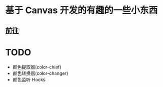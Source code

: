 # 基于 Canvas 开发的有趣的一些小东西

## [前往](https://barba828.github.io/fun-canvas/)

# TODO

- 颜色提取器(color-chief)
- 颜色转换器(color-changer)
- 颜色监听 Hooks
